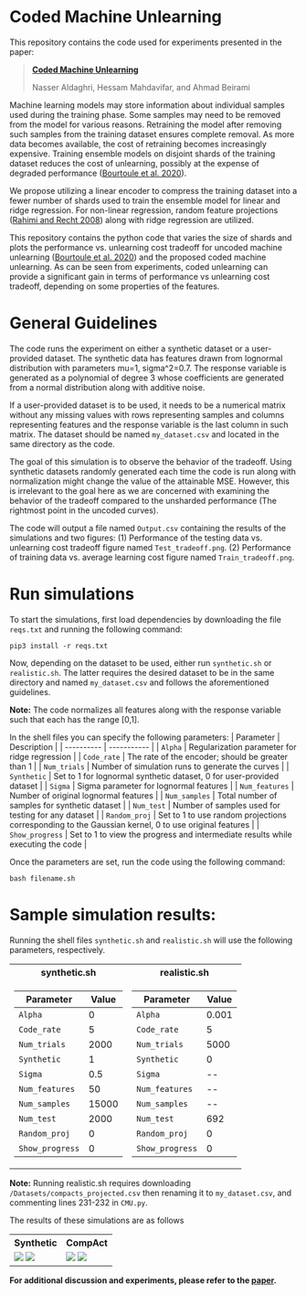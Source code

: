 # Coded Machine Unlearning
This repository contains the code used for experiments presented in the paper:

> [**Coded Machine Unlearning**](https://arxiv.org/abs/2012.15721)
> 
> Nasser Aldaghri, Hessam Mahdavifar, and Ahmad Beirami

Machine learning models may store information about individual samples used during the training phase. Some samples may need to be removed from the model for various reasons. Retraining the model after removing such samples from the training dataset ensures complete removal. As more data becomes available, the cost of retraining becomes increasingly expensive. Training ensemble models on disjoint shards of the training dataset reduces the cost of unlearning, possibly at the expense of degraded performance ([Bourtoule et al. 2020](https://arxiv.org/abs/1912.03817)).

We propose utilizing a linear encoder to compress the training dataset into a fewer number of shards used to train the ensemble model for linear and ridge regression. For non-linear regression, random feature projections ([Rahimi and Recht 2008](https://ieeexplore.ieee.org/abstract/document/4797607)) along with ridge regression are utilized.

This repository contains the python code that varies the size of shards and plots the performance vs. unlearning cost tradeoff for uncoded machine unlearning ([Bourtoule et al. 2020](https://arxiv.org/abs/1912.03817)) and the proposed coded machine unlearning. As can be seen from experiments, coded unlearning can provide a significant gain in terms of performance vs unlearning cost tradeoff, depending on some properties of the features.

# General Guidelines

The code runs the experiment on either a synthetic dataset or a user-provided dataset. The synthetic data has features drawn from lognormal distribution with parameters mu=1, sigma^2=0.7. The response variable is generated as a polynomial of degree 3 whose coefficients are generated from a normal distribution along with additive noise.

If a user-provided dataset is to be used, it needs to be a numerical matrix without any missing values with rows representing samples and columns representing features and the response variable is the last column in such matrix. The dataset should be named `my_dataset.csv` and located in the same directory as the code.

The goal of this simulation is to observe the behavior of the tradeoff. Using synthetic datasets randomly generated each time the code is run along with normalization might change the value of the attainable MSE. However, this is irrelevant to the goal here as we are concerned with examining the behavior of the tradeoff compared to the unsharded performance (The rightmost point in the uncoded curves).

The code will output a file named `Output.csv` containing the results of the simulations and two figures: (1) Performance of the testing data vs. unlearning cost tradeoff figure named `Test_tradeoff.png`. (2) Performance of training data vs. average learning cost figure named `Train_tradeoff.png`.


# Run simulations

To start the simulations, first load dependencies by downloading the file `reqs.txt` and running the following command:
```
pip3 install -r reqs.txt
```
Now, depending on the dataset to be used, either run `synthetic.sh` or `realistic.sh`. The latter requires the desired dataset to be in the same directory and named `my_dataset.csv` and follows the aforementioned guidelines.

**Note:** The code normalizes all features along with the response variable such that each has the range [0,1].

In the shell files you can specify the following parameters:
| Parameter  | Description |
| ---------- | ----------- |
| `Alpha`  | Regularization parameter for ridge regression |
| `Code_rate`  | The rate of the encoder; should be greater than 1 |
| `Num_trials`  | Number of simulation runs to generate the curves |
| `Synthetic`  | Set to 1 for lognormal synthetic dataset, 0 for user-provided dataset |
| `Sigma`  | Sigma parameter for lognormal features |
| `Num_features`  | Number of original lognormal features |
| `Num_samples`  | Total number of samples for synthetic dataset |
| `Num_test`  | Number of samples used for testing for any dataset |
| `Random_proj`  | Set to 1 to use random projections corresponding to the Gaussian kernel, 0 to use original features |
| `Show_progress`  | Set to 1 to view the progress and intermediate results while executing the code |

Once the parameters are set, run the code using the following command:
```
bash filename.sh
```

# Sample simulation results:
Running the shell files `synthetic.sh` and `realistic.sh` will use the following parameters, respectively.
<table>
<tr><th>synthetic.sh</th><th>realistic.sh</th></tr>
<tr><td>
  
| Parameter  | Value |
| ---------- | ----------- |
| `Alpha`  | 0 |
| `Code_rate`  | 5 |
| `Num_trials`  | 2000 |
| `Synthetic`  | 1 |
| `Sigma`  | 0.5 |
| `Num_features`  | 50 |
| `Num_samples`  | 15000 |
| `Num_test`  | 2000 |
| `Random_proj`  | 0 |
| `Show_progress`  | 0 |

</td><td>

| Parameter  | Value |
| ---------- | ----------- |
| `Alpha`  | 0.001 |
| `Code_rate`  | 5 |
| `Num_trials`  | 5000 |
| `Synthetic`  | 0 |
| `Sigma`  | -- |
| `Num_features`  | -- |
| `Num_samples`  | -- |
| `Num_test`  | 692 |
| `Random_proj`  | 0 |
| `Show_progress`  | 0 |

</td></tr> </table>

**Note:** Running realistic.sh requires downloading `/Datasets/compacts_projected.csv` then renaming it to `my_dataset.csv`, and commenting lines 231-232 in `CMU.py`.

The results of these simulations are as follows

<table>
<tr><th>Synthetic</th><th>CompAct</th></tr>
<tr><td>

<img src="https://user-images.githubusercontent.com/79866053/109908552-7ec6b600-7c72-11eb-996d-4ce2ad9c1b89.png">

<img src="https://user-images.githubusercontent.com/79866053/109908579-89814b00-7c72-11eb-869c-dbb6c6f6b2e9.png">

</td><td>
  
<img src="https://user-images.githubusercontent.com/79866053/109910167-8045ad80-7c75-11eb-87e1-4add450cea1f.png">

<img src="https://user-images.githubusercontent.com/79866053/109910168-80de4400-7c75-11eb-8d03-925d795f0725.png">

</td></tr> </table>

**For additional discussion and experiments, please refer to the [paper](https://arxiv.org/abs/2012.15721).**
